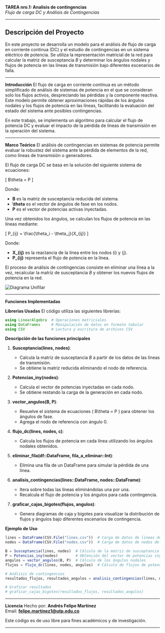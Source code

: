 
**TAREA nro.1: Analisis de contingencias**  
*Flujo de carga DC y Análisis de Contingencias*

---

## Descripción del Proyecto
En este proyecto se desarrolla un modelo para el análisis de flujo de carga en corriente continua (DC) y el estudio de contingencias en un sistema eléctrico de potencia. Se utiliza la representación matricial de la red para calcular la matriz de susceptancia *B* y determinar los ángulos nodales y flujos de potencia en las líneas de transmisión bajo diferentes escenarios de falla.

---

**Introducción**
El flujo de carga en corriente continua es un método simplificado de análisis de sistemas de potencia en el que se consideran solo los flujos activos, despreciando las pérdidas y la componente reactiva. Este modelo permite obtener aproximaciones rápidas de los ángulos nodales y los flujos de potencia en las líneas, facilitando la evaluación del estado del sistema ante posibles contingencias.

En este trabajo, se implementa un algoritmo para calcular el flujo de potencia DC y evaluar el impacto de la pérdida de líneas de transmisión en la operación del sistema.

---

**Marco Teórico**
El análisis de contingencias en sistemas de potencia permite evaluar la robustez del sistema ante la pérdida de elementos de la red, como líneas de transmisión o generadores.

El flujo de carga DC se basa en la solución del siguiente sistema de ecuaciones:

\[ B\theta = P \]

Donde:
- **B** es la matriz de susceptancia reducida del sistema.
- **\theta** es el vector de ángulos de fase en los nodos.
- **P** es el vector de potencias activas inyectadas.

Una vez obtenidos los ángulos, se calculan los flujos de potencia en las líneas mediante:

\[ P_{ij} = \frac{\theta_i - \theta_j}{X_{ij}} \]

Donde:
- **X_{ij}** es la reactancia de la línea entre los nodos \(i\) y \(j\).
- **P_{ij}** representa el flujo de potencia en la línea.

El proceso de análisis de contingencias consiste en eliminar una línea a la vez, recalcular la matriz de susceptancia *B* y obtener los nuevos flujos de potencia en la red.

![Diagrama Unifilar](Unifilar.png)

---
**Funciones Implementadas**

**Librerías Usadas**
El código utiliza las siguientes librerías:
```julia
using LinearAlgebra  # Operaciones matriciales
using DataFrames     # Manipulación de datos en formato tabular
using CSV            # Lectura y escritura de archivos CSV
```

**Descripción de las funciones principales**

1. **Susceptancia(lines, nodes)**:
   - Calcula la matriz de susceptancia *B* a partir de los datos de las líneas de transmisión.
   - Se obtiene la matriz reducida eliminando el nodo de referencia.

2. **Potencias_iny(nodes)**:
   - Calcula el vector de potencias inyectadas en cada nodo.
   - Se obtiene restando la carga de la generación en cada nodo.

3. **vector_angulos(B, P)**:
   - Resuelve el sistema de ecuaciones \( B\theta = P \) para obtener los ángulos de fase.
   - Agrega el nodo de referencia con ángulo 0.

4. **flujo_dc(lines, nodes, c)**:
   - Calcula los flujos de potencia en cada línea utilizando los ángulos nodales obtenidos.

5. **eliminar_fila(df::DataFrame, fila_a_eliminar::Int)**:
   - Elimina una fila de un DataFrame para simular la pérdida de una línea.

6. **analisis_contingencias(lines::DataFrame, nodes::DataFrame)**:
   - Itera sobre todas las líneas eliminándolas una por una.
   - Recalcula el flujo de potencia y los ángulos para cada contingencia.

7. **graficar_cajas_bigotes(flujos, angulos)**:
   - Genera diagramas de caja y bigotes para visualizar la distribución de flujos y ángulos bajo diferentes escenarios de contingencia.

**Ejemplo de Uso**
```julia
lines = DataFrame(CSV.File("lines.csv"))  # Carga de datos de líneas de transmisión
nodes = DataFrame(CSV.File("nodes.csv"))  # Carga de datos de nodos del sistema

B = Susceptancia(lines, nodes)  # Cálculo de la matriz de susceptancia
P = Potencias_iny(nodes)        # Obtención del vector de potencias inyectadas
angulos = vector_angulos(B, P)  # Cálculo de los ángulos nodales
flujos = flujo_dc(lines, nodes, angulos)  # Cálculo de flujos de potencia

# Análisis de contingencias
resultados_flujos, resultados_angulos = analisis_contingencias(lines, nodes)

# Graficar resultados
# graficar_cajas_bigotes(resultados_flujos, resultados_angulos)
```

---

**Licencia**
Hecho por: **Andrés Felipe Martínez**  
Email: **felipe.martinez1@utp.edu.co**  

Este código es de uso libre para fines académicos y de investigación.

---
